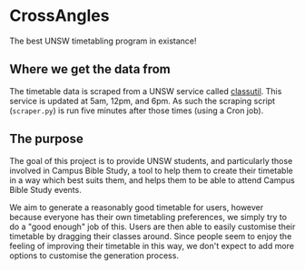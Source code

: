 # CrossAngles
The best UNSW timetabling program in existance!

## Where we get the data from
The timetable data is scraped from a UNSW service called [classutil](http://classutil.unsw.edu.au). This service is updated at 5am, 12pm, and 6pm. As such the scraping script (`scraper.py`) is run five minutes after those times (using a Cron job).

## The purpose
The goal of this project is to provide UNSW students, and particularly those involved in Campus Bible Study, a tool to help them to create their timetable in a way which best suits them, and helps them to be able to attend Campus Bible Study events.

We aim to generate a reasonably good timetable for users, however because everyone has their own timetabling preferences, we simply try to do a "good enough" job of this. Users are then able to easily customise their timetable by dragging their classes around. Since people seem to enjoy the feeling of improving their timetable in this way, we don't expect to add more options to customise the generation process.
